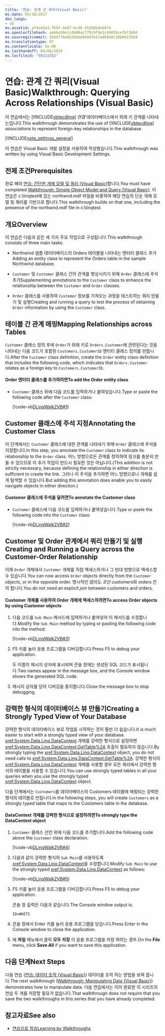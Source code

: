 ```yaml
---
title: '연습: 관계 간 쿼리(Visual Basic)'
ms.date: 03/30/2017
dev_langs:
- vb
ms.assetid: a7da43e3-769f-4e07-bcd6-552b8bde66f4
ms.openlocfilehash: aa6be50e1cdb00acf79c9f9e2c49050ce7bf3b0d
ms.sourcegitcommit: 5b6d778ebb269ee6684fb57ad69a8c28b06235b9
ms.translationtype: HT
ms.contentlocale: ko-KR
ms.lasthandoff: 04/08/2019
ms.locfileid: "59213352"
---
```

# <a name="walkthrough-querying-across-relationships-visual-basic"></a><span data-ttu-id="7a078-102">연습: 관계 간 쿼리(Visual Basic)</span><span class="sxs-lookup"><span data-stu-id="7a078-102">Walkthrough: Querying Across Relationships (Visual Basic)</span></span>
<span data-ttu-id="7a078-103">이 연습에서는 [!INCLUDE[vbtecdlinq](../../../../../../includes/vbtecdlinq-md.md)] *연결* 데이터베이스에서 외래 키 관계를 나타내는입니다.</span><span class="sxs-lookup"><span data-stu-id="7a078-103">This walkthrough demonstrates the use of [!INCLUDE[vbtecdlinq](../../../../../../includes/vbtecdlinq-md.md)] *associations* to represent foreign-key relationships in the database.</span></span>  
  
 [!INCLUDE[note_settings_general](../../../../../../includes/note-settings-general-md.md)]  
  
 <span data-ttu-id="7a078-104">이 연습은 Visual Basic 개발 설정을 사용하여 작성했습니다.</span><span class="sxs-lookup"><span data-stu-id="7a078-104">This walkthrough was written by using Visual Basic Development Settings.</span></span>  
  
## <a name="prerequisites"></a><span data-ttu-id="7a078-105">전제 조건</span><span class="sxs-lookup"><span data-stu-id="7a078-105">Prerequisites</span></span>  
 <span data-ttu-id="7a078-106">완료 해야 [연습: 간단한 개체 모델 및 쿼리 (Visual Basic)](../../../../../../docs/framework/data/adonet/sql/linq/walkthrough-simple-object-model-and-query-visual-basic.md)합니다.</span><span class="sxs-lookup"><span data-stu-id="7a078-106">You must have completed [Walkthrough: Simple Object Model and Query (Visual Basic)](../../../../../../docs/framework/data/adonet/sql/linq/walkthrough-simple-object-model-and-query-visual-basic.md).</span></span> <span data-ttu-id="7a078-107">이 연습은 c:\linqtest에 있는 northwnd.mdf 파일을 비롯하여 해당 연습의 단순 개체 모델 및 쿼리를 기반으로 합니다.</span><span class="sxs-lookup"><span data-stu-id="7a078-107">This walkthrough builds on that one, including the presence of the northwnd.mdf file in c:\linqtest.</span></span>  
  
## <a name="overview"></a><span data-ttu-id="7a078-108">개요</span><span class="sxs-lookup"><span data-stu-id="7a078-108">Overview</span></span>  
 <span data-ttu-id="7a078-109">이 연습은 다음과 같은 세 가지 주요 작업으로 구성됩니다.</span><span class="sxs-lookup"><span data-stu-id="7a078-109">This walkthrough consists of three main tasks:</span></span>  
  
-   <span data-ttu-id="7a078-110">Northwind 샘플 데이터베이스의 Orders 테이블을 나타내는 엔터티 클래스 추가</span><span class="sxs-lookup"><span data-stu-id="7a078-110">Adding an entity class to represent the Orders table in the sample Northwind database.</span></span>  
  
-   <span data-ttu-id="7a078-111">`Customer` 및 `Customer` 클래스 간의 관계를 향상시키기 위해 `Order` 클래스에 주석 추가</span><span class="sxs-lookup"><span data-stu-id="7a078-111">Supplementing annotations to the `Customer` class to enhance the relationship between the `Customer` and `Order` classes.</span></span>  
  
-   <span data-ttu-id="7a078-112">`Order` 클래스를 사용하여 `Customer` 정보를 가져오는 과정을 테스트하는 쿼리 만들기 및 실행</span><span class="sxs-lookup"><span data-stu-id="7a078-112">Creating and running a query to test the process of obtaining `Order` information by using the `Customer` class.</span></span>  
  
## <a name="mapping-relationships-across-tables"></a><span data-ttu-id="7a078-113">테이블 간 관계 매핑</span><span class="sxs-lookup"><span data-stu-id="7a078-113">Mapping Relationships across Tables</span></span>  
 <span data-ttu-id="7a078-114">`Customer` 클래스 정의 후에 `Order`가 외래 키로 `Orders.Customer`에 관련된다는 것을 나타내는 다음 코드가 포함된 `Customers.CustomerID` 엔터티 클래스 정의를 만듭니다.</span><span class="sxs-lookup"><span data-stu-id="7a078-114">After the `Customer` class definition, create the `Order` entity class definition that includes the following code, which indicates that `Orders.Customer` relates as a foreign key to `Customers.CustomerID`.</span></span>  
  
#### <a name="to-add-the-order-entity-class"></a><span data-ttu-id="7a078-115">Order 엔터티 클래스를 추가하려면</span><span class="sxs-lookup"><span data-stu-id="7a078-115">To add the Order entity class</span></span>  
  
-   <span data-ttu-id="7a078-116">`Customer` 클래스 뒤에 다음 코드를 입력하거나 붙여넣습니다.</span><span class="sxs-lookup"><span data-stu-id="7a078-116">Type or paste the following code after the `Customer` class:</span></span>  
  
     [!code-vb[DLinqWalk2VB#1](../../../../../../samples/snippets/visualbasic/VS_Snippets_Data/DLinqWalk2VB/vb/Module1.vb#1)]  
  
## <a name="annotating-the-customer-class"></a><span data-ttu-id="7a078-117">Customer 클래스에 주석 지정</span><span class="sxs-lookup"><span data-stu-id="7a078-117">Annotating the Customer Class</span></span>  
 <span data-ttu-id="7a078-118">이 단계에서는 `Customer` 클래스에 대한 관계를 나타내기 위해 `Order` 클래스에 주석을 지정합니다.</span><span class="sxs-lookup"><span data-stu-id="7a078-118">In this step, you annotate the `Customer` class to indicate its relationship to the `Order` class.</span></span> <span data-ttu-id="7a078-119">어느 방향으로든 관계를 정의하여 링크를 충분히 만들 수 있으므로 이 추가 작업이 반드시 필요한 것은 아닙니다.</span><span class="sxs-lookup"><span data-stu-id="7a078-119">(This addition is not strictly necessary, because defining the relationship in either direction is sufficient to create the link.</span></span> <span data-ttu-id="7a078-120">그러나 이 주석을 추가하면 어느 방향으로나 개체를 쉽게 탐색할 수 있습니다.</span><span class="sxs-lookup"><span data-stu-id="7a078-120">But adding this annotation does enable you to easily navigate objects in either direction.)</span></span>  
  
#### <a name="to-annotate-the-customer-class"></a><span data-ttu-id="7a078-121">Customer 클래스에 주석을 달려면</span><span class="sxs-lookup"><span data-stu-id="7a078-121">To annotate the Customer class</span></span>  
  
-   <span data-ttu-id="7a078-122">`Customer` 클래스에 다음 코드를 입력하거나 붙여넣습니다.</span><span class="sxs-lookup"><span data-stu-id="7a078-122">Type or paste the following code into the `Customer` class:</span></span>  
  
     [!code-vb[DLinqWalk2VB#2](../../../../../../samples/snippets/visualbasic/VS_Snippets_Data/DLinqWalk2VB/vb/Module1.vb#2)]  
  
## <a name="creating-and-running-a-query-across-the-customer-order-relationship"></a><span data-ttu-id="7a078-123">Customer 및 Order 관계에서 쿼리 만들기 및 실행</span><span class="sxs-lookup"><span data-stu-id="7a078-123">Creating and Running a Query across the Customer-Order Relationship</span></span>  
 <span data-ttu-id="7a078-124">이제 `Order` 개체에서 `Customer` 개체를 직접 액세스하거나 그 반대 방향으로 액세스할 수 있습니다.</span><span class="sxs-lookup"><span data-stu-id="7a078-124">You can now access `Order` objects directly from the `Customer` objects, or in the opposite order.</span></span> <span data-ttu-id="7a078-125">명시적인 않아도 *조인* customers와 orders 간의 합니다.</span><span class="sxs-lookup"><span data-stu-id="7a078-125">You do not need an explicit *join* between customers and orders.</span></span>  
  
#### <a name="to-access-order-objects-by-using-customer-objects"></a><span data-ttu-id="7a078-126">Customer 개체를 사용하여 Order 개체에 액세스하려면</span><span class="sxs-lookup"><span data-stu-id="7a078-126">To access Order objects by using Customer objects</span></span>  
  
1.  <span data-ttu-id="7a078-127">다음 코드를 `Sub Main` 메서드에 입력하거나 붙여넣어 이 메서드를 수정합니다.</span><span class="sxs-lookup"><span data-stu-id="7a078-127">Modify the `Sub Main` method by typing or pasting the following code into the method:</span></span>  
  
     [!code-vb[DLinqWalk2VB#3](../../../../../../samples/snippets/visualbasic/VS_Snippets_Data/DLinqWalk2VB/vb/Module1.vb#3)]  
  
2.  <span data-ttu-id="7a078-128">F5 키를 눌러 응용 프로그램을 디버깅합니다.</span><span class="sxs-lookup"><span data-stu-id="7a078-128">Press F5 to debug your application.</span></span>  
  
     <span data-ttu-id="7a078-129">두 이름이 메시지 상자에 표시되며 콘솔 창에는 생성된 SQL 코드가 표시됩니다.</span><span class="sxs-lookup"><span data-stu-id="7a078-129">Two names appear in the message box, and the Console window shows the generated SQL code.</span></span>  
  
3.  <span data-ttu-id="7a078-130">메시지 상자를 닫아 디버깅을 중지합니다.</span><span class="sxs-lookup"><span data-stu-id="7a078-130">Close the message box to stop debugging.</span></span>  
  
## <a name="creating-a-strongly-typed-view-of-your-database"></a><span data-ttu-id="7a078-131">강력한 형식의 데이터베이스 뷰 만들기</span><span class="sxs-lookup"><span data-stu-id="7a078-131">Creating a Strongly Typed View of Your Database</span></span>  
 <span data-ttu-id="7a078-132">강력한 형식의 데이터베이스 뷰로 작업을 시작하는 것이 훨씬 더 쉽습니다.</span><span class="sxs-lookup"><span data-stu-id="7a078-132">It is much easier to start with a strongly typed view of your database.</span></span> <span data-ttu-id="7a078-133"><xref:System.Data.Linq.DataContext> 개체를 강력한 형식으로 설정하면 <xref:System.Data.Linq.DataContext.GetTable%2A> 호출이 필요하지 않습니다.</span><span class="sxs-lookup"><span data-stu-id="7a078-133">By strongly typing the <xref:System.Data.Linq.DataContext> object, you do not need calls to <xref:System.Data.Linq.DataContext.GetTable%2A>.</span></span> <span data-ttu-id="7a078-134">강력한 형식의 <xref:System.Data.Linq.DataContext> 개체를 사용할 경우 모든 쿼리에서 강력한 형식의 테이블을 사용할 수 있습니다.</span><span class="sxs-lookup"><span data-stu-id="7a078-134">You can use strongly typed tables in all your queries when you use the strongly typed <xref:System.Data.Linq.DataContext> object.</span></span>  
  
 <span data-ttu-id="7a078-135">다음 단계에서는 `Customers`를 데이터베이스의 Customers 테이블에 매핑되는 강력한 형식의 테이블로 만듭니다.</span><span class="sxs-lookup"><span data-stu-id="7a078-135">In the following steps, you will create `Customers` as a strongly typed table that maps to the Customers table in the database.</span></span>  
  
#### <a name="to-strongly-type-the-datacontext-object"></a><span data-ttu-id="7a078-136">DataContext 개체를 강력한 형식으로 설정하려면</span><span class="sxs-lookup"><span data-stu-id="7a078-136">To strongly type the DataContext object</span></span>  
  
1.  <span data-ttu-id="7a078-137">`Customer` 클래스 선언 위에 다음 코드를 추가합니다.</span><span class="sxs-lookup"><span data-stu-id="7a078-137">Add the following code above the `Customer` class declaration.</span></span>  
  
     [!code-vb[DLinqWalk2VB#4](../../../../../../samples/snippets/visualbasic/VS_Snippets_Data/DLinqWalk2VB/vb/Module1.vb#4)]  
  
2.  <span data-ttu-id="7a078-138">다음과 같이 강력한 형식의 `Sub Main`를 사용하도록 <xref:System.Data.Linq.DataContext>을 수정합니다.</span><span class="sxs-lookup"><span data-stu-id="7a078-138">Modify `Sub Main` to use the strongly typed <xref:System.Data.Linq.DataContext> as follows:</span></span>  
  
     [!code-vb[DLinqWalk2VB#5](../../../../../../samples/snippets/visualbasic/VS_Snippets_Data/DLinqWalk2VB/vb/Module1.vb#5)]  
  
3.  <span data-ttu-id="7a078-139">F5 키를 눌러 응용 프로그램을 디버깅합니다.</span><span class="sxs-lookup"><span data-stu-id="7a078-139">Press F5 to debug your application.</span></span>  
  
     <span data-ttu-id="7a078-140">콘솔 창 출력은 다음과 같습니다.</span><span class="sxs-lookup"><span data-stu-id="7a078-140">The Console window output is:</span></span>  
  
     `ID=WHITC`  
  
4.  <span data-ttu-id="7a078-141">콘솔 창에서 Enter 키를 눌러 응용 프로그램을 닫습니다.</span><span class="sxs-lookup"><span data-stu-id="7a078-141">Press Enter in the Console window to close the application.</span></span>  
  
5.  <span data-ttu-id="7a078-142">에 **파일** 메뉴에서 클릭 **모두 저장** 이 응용 프로그램을 저장 하려는 경우.</span><span class="sxs-lookup"><span data-stu-id="7a078-142">On the **File** menu, click **Save All** if you want to save this application.</span></span>  
  
## <a name="next-steps"></a><span data-ttu-id="7a078-143">다음 단계</span><span class="sxs-lookup"><span data-stu-id="7a078-143">Next Steps</span></span>  
 <span data-ttu-id="7a078-144">다음 연습 ([연습: 데이터 조작 (Visual Basic)](../../../../../../docs/framework/data/adonet/sql/linq/walkthrough-manipulating-data-visual-basic.md)) 데이터를 조작 하는 방법을 보여 줍니다.</span><span class="sxs-lookup"><span data-stu-id="7a078-144">The next walkthrough ([Walkthrough: Manipulating Data (Visual Basic)](../../../../../../docs/framework/data/adonet/sql/linq/walkthrough-manipulating-data-visual-basic.md)) demonstrates how to manipulate data.</span></span> <span data-ttu-id="7a078-145">다음 연습에서는 이미 완료한 이 시리즈의 연습 두 개를 저장할 필요가 없습니다.</span><span class="sxs-lookup"><span data-stu-id="7a078-145">That walkthrough does not require that you save the two walkthroughs in this series that you have already completed.</span></span>  
  
## <a name="see-also"></a><span data-ttu-id="7a078-146">참고자료</span><span class="sxs-lookup"><span data-stu-id="7a078-146">See also</span></span>

- [<span data-ttu-id="7a078-147">연습으로 학습</span><span class="sxs-lookup"><span data-stu-id="7a078-147">Learning by Walkthroughs</span></span>](../../../../../../docs/framework/data/adonet/sql/linq/learning-by-walkthroughs.md)
